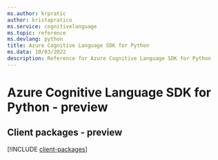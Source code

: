 ```yaml
---
ms.author: krpratic
author: kristapratico
ms.service: cognitivelanguage
ms.topic: reference
ms.devlang: python
title: Azure Cognitive Language SDK for Python
ms.data: 10/03/2022
description: Reference for Azure Cognitive Language SDK for Python
---
```

# Azure Cognitive Language SDK for Python - preview

## Client packages - preview
[!INCLUDE [client-packages](cognitive-language-client-index.md)]